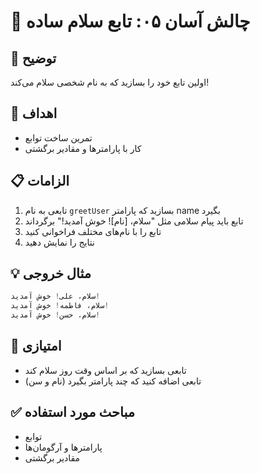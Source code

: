 # 🎯 چالش آسان ۰۵: تابع سلام ساده

## 📝 توضیح

اولین تابع خود را بسازید که به نام شخصی سلام می‌کند!

## 🎯 اهداف

- تمرین ساخت توابع
- کار با پارامترها و مقادیر برگشتی

## 📋 الزامات

1. تابعی به نام `greetUser` بسازید که پارامتر name بگیرد
2. تابع باید پیام سلامی مثل "سلام، [نام]! خوش آمدید!" برگرداند
3. تابع را با نام‌های مختلف فراخوانی کنید
4. نتایج را نمایش دهید

## 💡 مثال خروجی

```javascript
سلام، علی! خوش آمدید!
سلام، فاطمه! خوش آمدید!
سلام، حسن! خوش آمدید!
```

## 🚀 امتیازی

- تابعی بسازید که بر اساس وقت روز سلام کند
- تابعی اضافه کنید که چند پارامتر بگیرد (نام و سن)

## ✅ مباحث مورد استفاده

- توابع
- پارامترها و آرگومان‌ها
- مقادیر برگشتی
